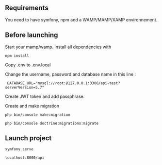 ## Requirements

You need to have symfony, npm and a WAMP/MAMP/XAMP environnement.

## Before launching

Start your mamp/wamp.
Install all dependencies with

    npm install

Copy .env to .env.local

Change the username, password and database name in this line :

     DATABASE_URL="mysql://root:@127.0.0.1:3306/api-test?serverVersion=5.7"

Create JWT token and add passphrase.


Create and make migration

    php bin/console make:migration

    php bin/console doctrine:migrations:migrate





## Launch project



    symfony serve

    localhost:8000/api

